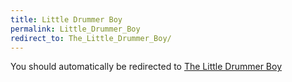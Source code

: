 ```yaml
---
title: Little Drummer Boy
permalink: Little_Drummer_Boy
redirect_to: The_Little_Drummer_Boy/
---
```


You should automatically be redirected to [The Little Drummer Boy](The_Little_Drummer_Boy/)
